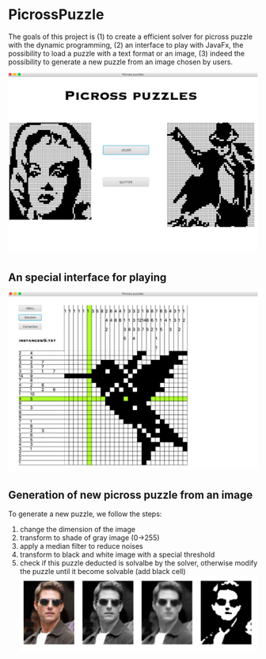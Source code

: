 # PicrossPuzzle
The goals of this project is (1) to create a efficient solver for picross puzzle with the dynamic programming, (2) an interface to play with JavaFx, the possibility to load a puzzle with a text format or an image, (3) indeed the possibility to generate a new puzzle from an image chosen by users.

![image of the menu](doc/menu.png)
## An special interface for playing 
![image of the interface for gaming](doc/game_interface.png)
## Generation of new picross puzzle from an image
To generate a new puzzle, we follow the steps:
1. change the dimension of the image
2. transform to shade of gray image (0->255)
3. apply a median filter to reduce noises
4. transform to black and white image with a special threshold 
5. check if this puzzle deducted is solvalbe by the solver, otherwise modify the puzzle until it become solvable (add black cell) 
![images to explain the image processing](doc/image_processing.png)

